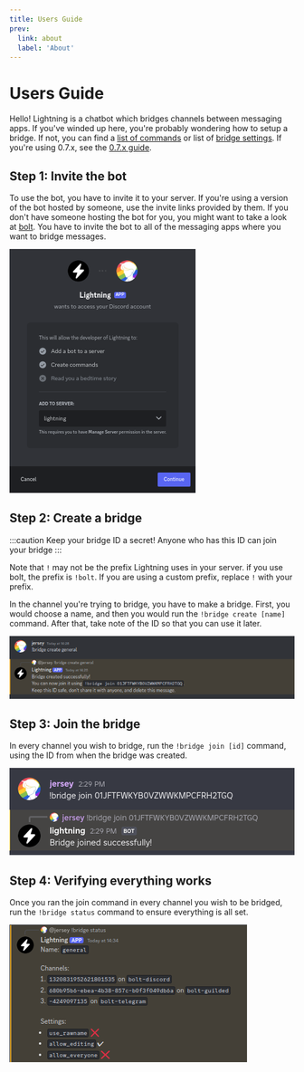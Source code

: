 ```yaml
---
title: Users Guide
prev:
  link: about
  label: 'About'
---
```


# Users Guide

Hello! Lightning is a chatbot which bridges channels between messaging apps. If
you've winded up here, you're probably wondering how to setup a bridge. If not,
you can find a [list of commands](./users/commands) or list of
[bridge settings](./users/settings). If you're using 0.7.x, see the
[0.7.x guide](./seven).

## Step 1: Invite the bot

To use the bot, you have to invite it to your server. If you're using a version
of the bot hosted by someone, use the invite links provided by them. If you
don't have someone hosting the bot for you, you might want to take a look at
[bolt](/bolt). You have to invite the bot to all of
the messaging apps where you want to bridge messages.

![invite image](./guide/invite.png)

## Step 2: Create a bridge

:::caution
Keep your bridge ID a secret! Anyone who has this ID can join your bridge
:::

Note that `!` may not be the prefix Lightning uses in your server. if you use
bolt, the prefix is `!bolt`. If you are using a custom prefix, replace `!` with
your prefix.

In the channel you're trying to bridge, you have to make a bridge. First, you
would choose a name, and then you would run the `!bridge create [name]` command.
After that, take note of the ID so that you can use it later.

![creating bridge image](./commands/create.png)

## Step 3: Join the bridge

In every channel you wish to bridge, run the `!bridge join [id]` command, using
the ID from when the bridge was created.

![joining bridge image](./commands/join.png)

## Step 4: Verifying everything works

Once you ran the join command in every channel you wish to be bridged, run the
`!bridge status` command to ensure everything is all set.

![bridge status image](./commands/status.png)
